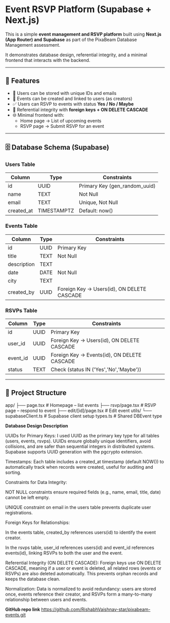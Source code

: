 # Event RSVP Platform (Supabase + Next.js)

This is a simple **event management and RSVP platform** built using **Next.js (App Router) and Supabase** as part of the PixaBeam Database Management assessment.

It demonstrates database design, referential integrity, and a minimal frontend that interacts with the backend.

---

## 🚀 Features

- 👤 Users can be stored with unique IDs and emails  
- 📅 Events can be created and linked to users (as creators)  
- ✅ Users can RSVP to events with status **Yes / No / Maybe**  
- 🔗 Referential integrity with **foreign keys + ON DELETE CASCADE**  
- 🌐 Minimal frontend with:
  - Home page → List of upcoming events  
  - RSVP page → Submit RSVP for an event  

---

## 🗄️ Database Schema (Supabase)

### **Users Table**
| Column      | Type      | Constraints                 |
|-------------|----------|-----------------------------|
| id          | UUID     | Primary Key (gen_random_uuid) |
| name        | TEXT     | Not Null                    |
| email       | TEXT     | Unique, Not Null            |
| created_at  | TIMESTAMPTZ | Default: now()            |

### **Events Table**
| Column     | Type      | Constraints                               |
|------------|----------|-------------------------------------------|
| id         | UUID     | Primary Key                               |
| title      | TEXT     | Not Null                                  |
| description| TEXT     |                                           |
| date       | DATE     | Not Null                                  |
| city       | TEXT     |                                           |
| created_by | UUID     | Foreign Key → Users(id), ON DELETE CASCADE |

### **RSVPs Table**
| Column   | Type   | Constraints                                  |
|----------|--------|----------------------------------------------|
| id       | UUID   | Primary Key                                  |
| user_id  | UUID   | Foreign Key → Users(id), ON DELETE CASCADE   |
| event_id | UUID   | Foreign Key → Events(id), ON DELETE CASCADE  |
| status   | TEXT   | Check (status IN ('Yes','No','Maybe'))       |

---

## 📂 Project Structure

app/
├── page.tsx # Homepage – list events
├── rsvp/page.tsx # RSVP page – respond to event
├── edit/[id]/page.tsx # Edit event 
utils/
└── supabaseClient.ts # Supabase client setup
types.ts # Shared DBEvent type

**Database Design Description**

UUIDs for Primary Keys:
I used UUID as the primary key type for all tables (users, events, rsvps). UUIDs ensure globally unique identifiers, avoid collisions, and are safer than sequential integers in distributed systems. Supabase supports UUID generation with the pgcrypto extension.

Timestamps:
Each table includes a created_at timestamp (default NOW()) to automatically track when records were created, useful for auditing and sorting.

Constraints for Data Integrity:

NOT NULL constraints ensure required fields (e.g., name, email, title, date) cannot be left empty.

UNIQUE constraint on email in the users table prevents duplicate user registrations.

Foreign Keys for Relationships:

In the events table, created_by references users(id) to identify the event creator.

In the rsvps table, user_id references users(id) and event_id references events(id), linking RSVPs to both the user and the event.

Referential Integrity (ON DELETE CASCADE):
Foreign keys use ON DELETE CASCADE, meaning if a user or event is deleted, all related rows (events or RSVPs) are also deleted automatically. This prevents orphan records and keeps the database clean.

Normalization:
Data is normalized to avoid redundancy: users are stored once, events reference their creator, and RSVPs form a many-to-many relationship between users and events.

**GitHub repo link** 
https://github.com/RishabhVaishnav-star/pixabeam-events.git
